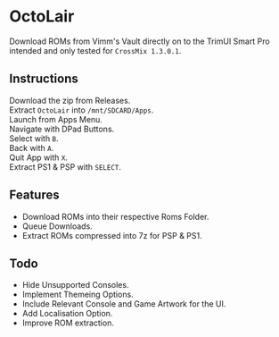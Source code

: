 # OctoLair
Download ROMs from Vimm's Vault directly on to the TrimUI Smart Pro intended and only tested for ``CrossMix 1.3.0.1``.


## Instructions 
Download the zip from Releases.\
Extract `OctoLair` into `/mnt/SDCARD/Apps`.\
Launch from Apps Menu.\
Navigate with DPad Buttons.\
Select with ``B``.\
Back with ``A``.\
Quit App with ``X``.\
Extract PS1 & PSP with ``SELECT``.

## Features
+ Download ROMs into their respective Roms Folder.
+ Queue Downloads.
+ Extract ROMs compressed into 7z for PSP & PS1.


## Todo
- Hide Unsupported Consoles.
- Implement Themeing Options.
- Include Relevant Console and Game Artwork for the UI.
- Add Localisation Option.
- Improve ROM extraction.







